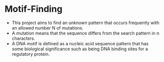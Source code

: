 # Motif-Finding
* This project aims to find an unknown pattern that occurs frequently with an allowed number N of mutations.
* A mutation means that the sequence differs from the search pattern in n characters. 
* A DNA motif is defined as a nucleic acid sequence pattern that has some biological significance such as being DNA binding sites for a regulatory protein.
